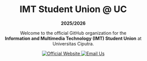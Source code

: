 <div align="center">

<!-- You can replace this with a URL to your organization's logo -->

<!-- <img src="URL_TO_YOUR_LOGO" alt="IMT SU Logo" width="150" /> -->

<h1>IMT Student Union @ UC</h1>
<p><strong>2025/2026</strong></p>

<p>
Welcome to the official GitHub organization for the
<br />
<b>Information and Multimedia Technology (IMT) Student Union</b> at Universitas Ciputra.
</p>

<!-- Badges -->
<p>
<a href="https://simawa-imtuc.com">
<img src="https://img.shields.io/badge/Official%20Website-4285F4?logo=GoogleChrome&logoColor=white" alt="Official Website">
</a>
<a href="mailto:techsuimt@gmail.com">
<img src="https://img.shields.io/badge/Gmail-D14836?logo=gmail&logoColor=white" alt="Email Us">
</a>
</p>
</div>
